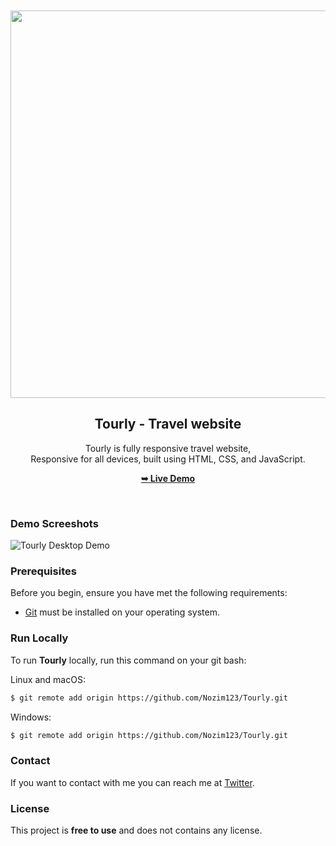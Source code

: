 <div align="center">
  
  <br />
  <br />
  
  <img width="1322" height="620" alt="image" src="https://github.com/user-attachments/assets/21bc90ed-2fc6-42e3-aa85-f937522cfb9a" />


  <h2 align="center">Tourly - Travel website</h2>

  Tourly is fully responsive travel website, <br />Responsive for all devices, built using HTML, CSS, and JavaScript.

  <a href="https://tourly-beryl.vercel.app/"><strong>➥ Live Demo</strong></a>

</div>

<br />

### Demo Screeshots

![Tourly Desktop Demo](https://tourly-beryl.vercel.app/)

### Prerequisites

Before you begin, ensure you have met the following requirements:

* [Git](https://github.com/Nozim123) must be installed on your operating system.

### Run Locally

To run **Tourly** locally, run this command on your git bash:

Linux and macOS:

```bash
$ git remote add origin https://github.com/Nozim123/Tourly.git
```

Windows:

```bash
$ git remote add origin https://github.com/Nozim123/Tourly.git
```

### Contact

If you want to contact with me you can reach me at [Twitter]().

### License

This project is **free to use** and does not contains any license.
